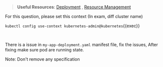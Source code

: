 
> <strong>Useful Resources</strong>: [Deployment](https://kubernetes.io/docs/concepts/workloads/controllers/deployment/) , [Resource Management](https://kubernetes.io/docs/concepts/configuration/manage-resources-containers/)

For this question, please set this context (In exam, diff cluster name)

`kubectl config use-context kubernetes-admin@kubernetes`{{exec}}

<br>


There is a issue in `my-app-deployment.yaml` manifest file, fix the issues, After fixing make sure pod are running state.

Note: Don't remove any specification